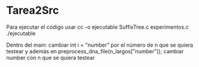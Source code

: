 # Tarea2Src

Para ejecutar el código usar
  cc -o ejecutable SuffixTree.c experimentos.c
  ./ejecutable
  
Dentro del main:
cambiar int i = "number" por el número de n que se quiera testear
y además en preprocess_dna_file(n_largos["number"]); cambiar number con n que se quiera testear
